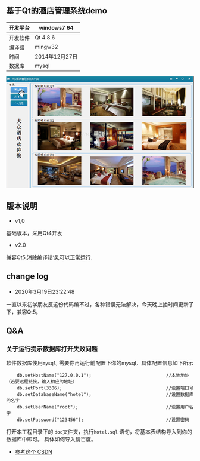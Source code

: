 ## 基于Qt的酒店管理系统demo

| 开发平台 | windows7  64|
|--|--|
|开发软件 |Qt 4.8.6|
|编译器|mingw32|
|时间|2014年12月27日|
|数据库 | mysql|


![home](/screen/home.png)

## 版本说明

- v1,0

基础版本，采用Qt4开发

- v2.0

兼容Qt5,消除编译错误,可以正常运行.


## change log

- 2020年3月19日23:22:48

一直以来初学朋友反这份代码编不过，各种错误无法解决，今天晚上抽时间更新了下，兼容Qt5。


## Q&A 

### 关于运行提示数据库打开失败问题

软件数据库使用`mysql`, 需要你再运行前配置下你的mysql，具体配置信息如下所示

```
    db.setHostName("127.0.0.1");                            //本地地址（若要远程链接，输入相应的地址）
    db.setPort(3306);                                       //设置端口号
    db.setDatabaseName("hotel");                            //设置数据库的名字
    db.setUserName("root");                                 //设置用户名字
    db.setPassword("123456");                               //设置密码
```

打开本工程目录下的 `doc`文件夹，执行`hotel.sql` 语句，将基本表结构导入到你的数据库中即可。
具体如何导入请百度。


- [参考这个 CSDN](https://blog.csdn.net/u013704336/article/details/45891903)
